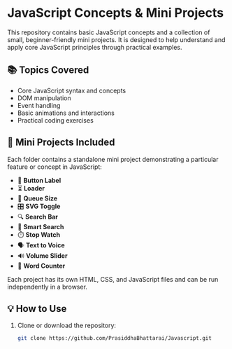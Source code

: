 # JavaScript Concepts & Mini Projects

This repository contains basic JavaScript concepts and a collection of small, beginner-friendly mini projects. It is designed to help understand and apply core JavaScript principles through practical examples.

## 📚 Topics Covered

- Core JavaScript syntax and concepts
- DOM manipulation
- Event handling
- Basic animations and interactions
- Practical coding exercises

## 🧪 Mini Projects Included

Each folder contains a standalone mini project demonstrating a particular feature or concept in JavaScript:

- 🔘 **Button Label**
- ⏳ **Loader**
- 📏 **Queue Size**
- 🎛️ **SVG Toggle**
- 🔍 **Search Bar**
- 🧠 **Smart Search**
- ⏱️ **Stop Watch**
- 🗣️ **Text to Voice**
- 🔊 **Volume Slider**
- 📝 **Word Counter**

Each project has its own HTML, CSS, and JavaScript files and can be run independently in a browser.

## 💡 How to Use

1. Clone or download the repository:
   ```bash
   git clone https://github.com/PrasiddhaBhattarai/Javascript.git
